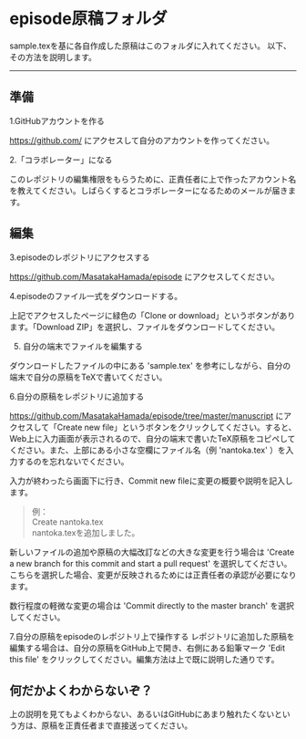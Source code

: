 ﻿# episode原稿フォルダ

sample.texを基に各自作成した原稿はこのフォルダに入れてください。
以下、その方法を説明します。

---

## 準備

1.GitHubアカウントを作る

https://github.com/ にアクセスして自分のアカウントを作ってください。

2.「コラボレーター」になる

このレポジトリの編集権限をもらうために、正責任者に上で作ったアカウント名を教えてください。しばらくするとコラボレーターになるためのメールが届きます。

## 編集

3.episodeのレポジトリにアクセスする

https://github.com/MasatakaHamada/episode にアクセスしてください。

4.episodeのファイル一式をダウンロードする。

上記でアクセスしたページに緑色の「Clone or download」というボタンがあります。「Download ZIP」を選択し、ファイルをダウンロードしてください。

5. 自分の端末でファイルを編集する

ダウンロードしたファイルの中にある 'sample.tex' を参考にしながら、自分の端末で自分の原稿をTeXで書いてください。

6.自分の原稿をレポジトリに追加する

https://github.com/MasatakaHamada/episode/tree/master/manuscript にアクセスして「Create new file」というボタンをクリックしてください。すると、Web上に入力画面が表示されるので、自分の端末で書いたTeX原稿をコピペしてください。また、上部にある小さな空欄にファイル名（例 'nantoka.tex' ）を入力するのを忘れないでください。

入力が終わったら画面下に行き、Commit new fileに変更の概要や説明を記入します。
>例：  
>Create nantoka.tex  
>nantoka.texを追加しました。

新しいファイルの追加や原稿の大幅改訂などの大きな変更を行う場合は 'Create a new branch for this commit and start a pull request' を選択してください。こちらを選択した場合、変更が反映されるためには正責任者の承認が必要になります。

数行程度の軽微な変更の場合は 'Commit directly to the master branch' を選択してください。

7.自分の原稿をepisodeのレポジトリ上で操作する
レポジトリに追加した原稿を編集する場合は、自分の原稿をGitHub上で開き、右側にある鉛筆マーク 'Edit this file' をクリックしてください。編集方法は上で既に説明した通りです。

## 何だかよくわからないぞ？

上の説明を見てもよくわからない、あるいはGitHubにあまり触れたくないという方は、原稿を正責任者まで直接送ってください。